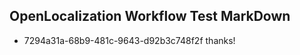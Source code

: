 ## OpenLocalization Workflow Test MarkDown
* 7294a31a-68b9-481c-9643-d92b3c748f2f thanks!

<!--HONumber=Jul16_HO2-->


